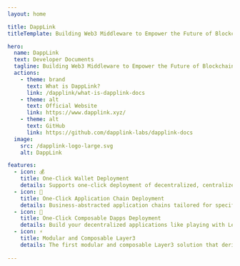 ```yaml
---
layout: home

title: DappLink
titleTemplate: Building Web3 Middleware to Empower the Future of Blockchain

hero:
  name: DappLink
  text: Developer Documents 
  tagline: Building Web3 Middleware to Empower the Future of Blockchain
  actions:
    - theme: brand
      text: What is DappLink?
      link: /dapplink/what-is-dapplink-docs
    - theme: alt
      text: Official Website
      link: https://www.dapplink.xyz/
    - theme: alt
      text: GitHub
      link: https://github.com/dapplink-labs/dapplink-docs
  image:
    src: /dapplink-logo-large.svg
    alt: DappLink

features:
  - icon: 💰
    title: One-Click Wallet Deployment
    details: Supports one-click deployment of decentralized, centralized, multi-sign, and MPC wallets.
  - icon: 🔗
    title: One-Click Application Chain Deployment
    details: Business-abstracted application chains tailored for specific use cases, supporting ecosystems like Bitcoin, Ethereum, Solana, and Cosmos.
  - icon: 🚀
    title: One-Click Composable Dapps Deployment
    details: Build your decentralized applications like playing with Lego blocks.
  - icon: ⚡️
    title: Modular and Composable Layer3
    details: The first modular and composable Layer3 solution that derives Layer3 application chains based on upper-layer business logic.
 
---
```


<style>
:root {
  --vp-home-hero-name-color: transparent;
  --vp-home-hero-name-background: -webkit-linear-gradient(120deg, #bd34fe 30%, #41d1ff);

  --vp-home-hero-image-background-image: linear-gradient(-45deg, #bd34fe 50%, #47caff 50%);
  --vp-home-hero-image-filter: blur(44px);
}

@media (min-width: 640px) {
  :root {
    --vp-home-hero-image-filter: blur(56px);
  }
}

@media (min-width: 960px) {
  :root {
    --vp-home-hero-image-filter: blur(68px);
  }
}
</style>
